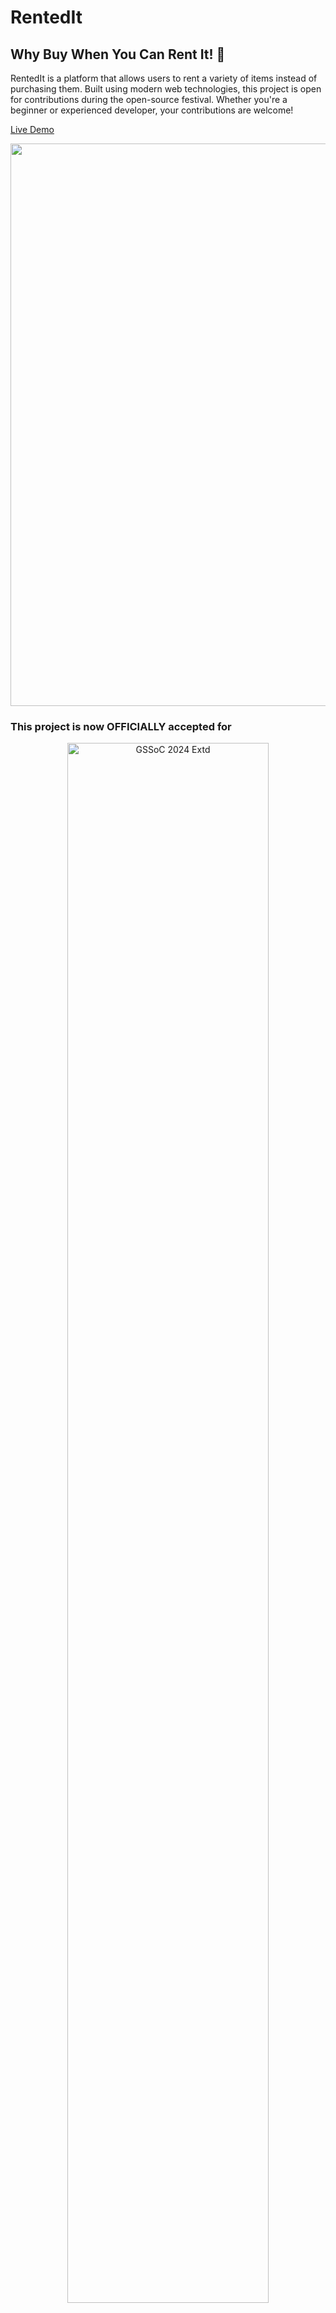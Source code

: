 # RentedIt

## Why Buy When You Can Rent It! 🎉

RentedIt is a platform that allows users to rent a variety of items instead of purchasing them. Built using modern web technologies, this project is open for contributions during the open-source festival. Whether you're a beginner or experienced developer, your contributions are welcome!

[Live Demo](https://RentedIt.vercel.app/)

<!--Line-->
<img src="https://user-images.githubusercontent.com/74038190/212284100-561aa473-3905-4a80-b561-0d28506553ee.gif" width="900">

<!-- Added Hacktoberfest 2024 and GSSoc Extended 2024 acceptance banners -->
### This project is now OFFICIALLY accepted for

<div align="center">
  <img src="https://raw.githubusercontent.com/SwanandD121/FeatherPerfect_fe/refs/heads/main/Untitled%20design.png" alt="GSSoC 2024 Extd" width="80%">
  <img src="https://cdn.discordapp.com/attachments/657543125190967316/1294560786114674748/Screenshot_2024-10-12_122347.png?ex=670b752f&is=670a23af&hm=26ddd7f41740b8b19ee4985e7568b3892091384b3b85e7165770a4b10f4d1050&" alt="Hacktoberfest 2024" width="80%">
</div>
<br>

<!--Line-->
<img src="https://user-images.githubusercontent.com/74038190/212284100-561aa473-3905-4a80-b561-0d28506553ee.gif" width="900">

## Table of Contents
- [Features](#features)
- [Tech Stack](#tech-stack)
- [Installation](#installation)
- [Contribution Guide](#contribution-guide)
- [Issues](#issues)
- [License](#license)
- [Contact](#contact)

<!--Line-->
<img src="https://user-images.githubusercontent.com/74038190/212284100-561aa473-3905-4a80-b561-0d28506553ee.gif" width="900">

## Features

- **Item Rental:** Browse, rent, and manage rental items.
- **Search Functionality:** Quickly find items available for rent.
- **Responsive Design:** Fully responsive for a seamless experience on any device.
- **Authentication:** User login and management.
- **Admin Panel:** Manage rental listings and users.
  
<!--Line-->
<img src="https://user-images.githubusercontent.com/74038190/212284100-561aa473-3905-4a80-b561-0d28506553ee.gif" width="900">

## Tech Stack

- **Frontend:** Next.js, TypeScript, Tailwind CSS
- **Backend:** Node.js (with Express)
- **Database:** MongoDB (with Mongoose)
- **Payments:** Razorpay Integration (Planned)

<!--Line-->
<img src="https://user-images.githubusercontent.com/74038190/212284100-561aa473-3905-4a80-b561-0d28506553ee.gif" width="900">

## Installation

1. **Clone the repository:**
   ```bash
   git clone https://github.com/SaranshBangar/RentedIt.git
   ```
   
2. **Install dependencies:**
   ```bash
   cd RentedIt
   npm install
   ```

3. **Set up environment variables:**
   Create a `.env.local` file in the root directory and add the following:
   ```
   MONGODB_URI=<your-mongodb-uri>
   NEXT_PUBLIC_RAZORPAY_KEY=<razorpay-key>
   ```

4. **Run the development server:**
   ```bash
   npm run dev
   ```
   Open [http://localhost:3000](http://localhost:3000) to view it in the browser.

5. **Build for production:**
   ```bash
   npm run build
   ```

<!--Line-->
<img src="https://user-images.githubusercontent.com/74038190/212284100-561aa473-3905-4a80-b561-0d28506553ee.gif" width="900">

## Contribution Guide

We encourage all contributors to help improve the platform!

1. Fork the repository and create your branch:
   ```bash
   git checkout -b feature/new-feature
   ```

2. Commit your changes with clear messages:
   ```bash
   git commit -m "Add new feature"
   ```

3. Push to your branch:
   ```bash
   git push origin feature/new-feature
   ```

4. Create a Pull Request.

Make sure to check out the [Issues](#issues) section for tasks that need attention.

<!-- Added Redirect to the Contributing.md file -->
We welcome all contributions to improve **RentedIt**! If you would like to contribute, please follow the [Contributing.md](./Contributing.md) to get more details on how to get started.

<!-- Added Guidelines for the Contributors -->
To maintain quality and consistency, please adhere to the following guidelines:
1. Code Style: Follow the coding style used throughout the project. Clean, readable code with comments is always appreciated.
2. Commits: Write meaningful commit messages.
3. Pull Requests: Make sure PRs are focused, well-explained, and reference any issues they address.
4. Testing: Ensure that your changes are well-tested locally and don’t break existing functionality.

<!--Line-->
<img src="https://user-images.githubusercontent.com/74038190/212284100-561aa473-3905-4a80-b561-0d28506553ee.gif" width="900">

## Issues

Check out the [issues tab](https://github.com/SaranshBangar/RentedIt/issues) to find bugs, feature requests, or tasks. Feel free to pick one and start contributing.

<!--Line-->
<img src="https://user-images.githubusercontent.com/74038190/212284100-561aa473-3905-4a80-b561-0d28506553ee.gif" width="900">

## License

This project is licensed under the [MIT](./LICENSE) License.

<!--Line-->
<img src="https://user-images.githubusercontent.com/74038190/212284100-561aa473-3905-4a80-b561-0d28506553ee.gif" width="900">

<!-- Added Team section -->
## 👥 Team

| ![Saransh Bangar](https://avatars.githubusercontent.com/u/114401238?v=4&s=80) |
|:--:|
| **Saransh Bangar** <br> <sub>Project Admin</sub> | 
| [![LinkedIn](https://img.icons8.com/fluency/32/000000/linkedin.png)](https://www.linkedin.com/in/saransh-bangar/) [![Gmail](https://img.icons8.com/fluency/32/000000/gmail.png)](mailto:saranshbangad@gmail.com) |

For any inquiries or feedback, please contact. Happy Contributing 🫡

<!--Line-->
<img src="https://user-images.githubusercontent.com/74038190/212284100-561aa473-3905-4a80-b561-0d28506553ee.gif" width="900">

<div>
  <h2 align = "center"><img src="https://raw.githubusercontent.com/Tarikul-Islam-Anik/Animated-Fluent-Emojis/master/Emojis/Smilies/Red%20Heart.png" width="35" height="35">Our Contributors</h2>
  <div align = "center">
 <h3>Thank you for contributing to our repository</h3></div>

   ![Contributors](https://contrib.rocks/image?repo=SaranshBangar/RentedIt&v=1)
</div>
Contribute and make renting simpler for everyone! 🚀

<!--Line-->
<img src="https://user-images.githubusercontent.com/74038190/212284100-561aa473-3905-4a80-b561-0d28506553ee.gif" width="900">

## ⭐️ Support the Project
If you find this project helpful, please consider giving it a ⭐ on GitHub! Your support helps to grow the project and reach more contributors.
